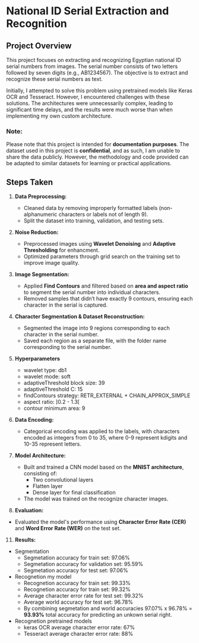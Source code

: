 # National ID Serial Extraction and Recognition

## Project Overview

This project focuses on extracting and recognizing Egyptian national ID serial numbers from images. The serial number consists of two letters followed by seven digits (e.g., AB1234567). The objective is to extract and recognize these serial numbers as text.

Initially, I attempted to solve this problem using pretrained models like Keras OCR and Tesseract. However, I encountered challenges with these solutions. The architectures were unnecessarily complex, leading to significant time delays, and the results were much worse than when implementing my own custom architecture.

### **Note:**
Please note that this project is intended for **documentation purposes**. The dataset used in this project is **confidential**, and as such, I am unable to share the data publicly. However, the methodology and code provided can be adapted to similar datasets for learning or practical applications.

## Steps Taken

1. **Data Preprocessing:**
   - Cleaned data by removing improperly formatted labels (non-alphanumeric characters or labels not of length 9).
   - Split the dataset into training, validation, and testing sets.

2. **Noise Reduction:**
   - Preprocessed images using **Wavelet Denoising** and **Adaptive Thresholding** for enhancment. 
   - Optimized parameters through grid search on the training set to improve image quality.

3. **Image Segmentation:**
   - Applied **Find Contours** and filtered based on **area and aspect ratio** to segment the serial number into individual characters.
   - Removed samples that didn’t have exactly 9 contours, ensuring each character in the serial is captured.

4. **Character Segmentation & Dataset Reconstruction:**
   - Segmented the image into 9 regions corresponding to each character in the serial number.
   - Saved each region as a separate file, with the folder name corresponding to the serial number.
  
6. **Hyperparameters**
   - wavelet type: db1
   - wavelet mode: soft
   - adaptiveThreshold block size: 39
   - adaptiveThreshold C: 15
   - findContours strategy: RETR_EXTERNAL +  CHAIN_APPROX_SIMPLE
   - aspect ratio: ]0.2 - 1.3[
   - contour minimum area: 9
     
8. **Data Encoding:**
   - Categorical encoding was applied to the labels, with characters encoded as integers from 0 to 35, where 0-9 represent kdigits and 10-35 represent letters.

9. **Model Architecture:**
   - Built and trained a CNN model based on the **MNIST architecture**, consisting of:
     - Two convolutional layers
     - Flatten layer
     - Dense layer for final classification
   - The model was trained on the recognize character images.

10. **Evaluation:**
   - Evaluated the model's performance using **Character Error Rate (CER)** and **Word Error Rate (WER)** on the test set.

11. **Results:**
   - Segmentation
      - Segmetation accuracy for train set: 97.06%
      - Segmetation accuracy for validation set: 95.59%
      - Segmetation accuracy for test set: 97.06%
   - Recognetion my model
      - Recognetion accuracy for train set: 99.33%
      - Recognetion accuracy for train set: 99.32%
      - Average character error rate for test set: 99.32%
      - Average world accuracy for test set: 96.78%
      - By combining segmetation and world accuracies 97.07% x 96.78% = **93.93%** total accuracy for predicting an unkown serial right.
   - Recognetion pretrained models
      - keras OCR average character error rate: 67%
      - Tesseract average character error rate: 88%
    
     

 
